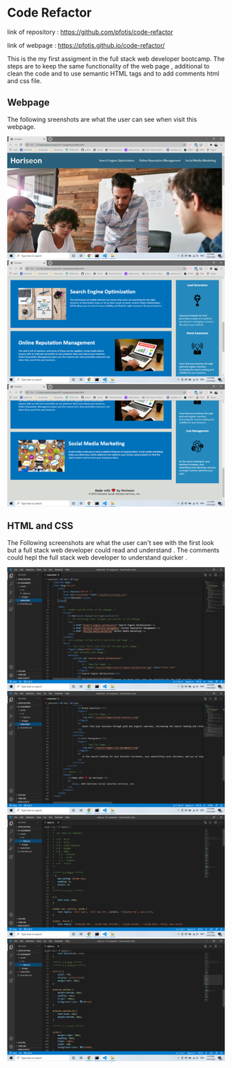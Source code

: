 # Code Refactor

link of repository :   https://github.com/pfotis/code-refactor

link of webpage    :   https://pfotis.github.io/code-refactor/

This is the my first assigment in the full stack web developer bootcamp. The steps are to keep the same functionality of the web page , additional to clean the code and to use semantic HTML tags and to add comments html and css file.


## Webpage

The following sreenshots are what the user can see when visit this webpage.  

<img src="./assets/images/readme/webpage1.png" alt="webpage">


<img src="./assets/images/readme/webpage2.png" alt="webpage">


<img src="./assets/images/readme/webpage3.png" alt="webpage">


## HTML and CSS

The Following screenshots are what the user can't see with the first look but a full stack web developer could read and 
understand . The comments could hepl the full stack web developer to understand quicker .

<img src="./assets/images/readme/htmlFile1.png" alt="html">


<img src="./assets/images/readme/htmlFile2.png" alt="html">


<img src="./assets/images/readme/cssFile1.png" alt="css">


<img src="./assets/images/readme/cssFile2.png" alt="css">
